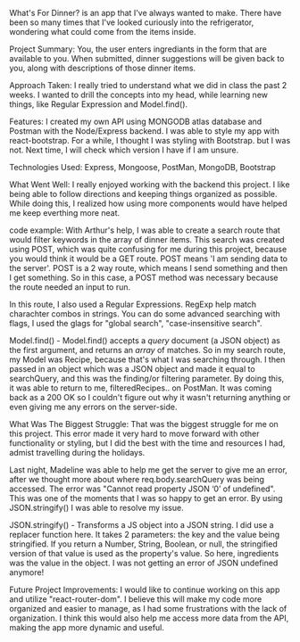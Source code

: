 What's For Dinner? is an app that I've always wanted to make. There have been so many times that I've looked curiously into the refrigerator, wondering what could come from the items inside.

Project Summary:
You, the user enters ingrediants in the form that are available to you. When submitted, dinner suggestions will be given back to you, along with descriptions of those dinner items.

Approach Taken: 
I really tried to understand what we did in class the past 2 weeks. I wanted to drill the concepts into my head, while learning new things, like Regular Expression and Model.find().

Features:
I created my own API using MONGODB atlas database and Postman with the Node/Express backend. I was able to style my app with react-bootstrap.
For a while, I thought I was styling with Bootstrap. but I was not. Next time, I will check which version I have if I am unsure.

Technologies Used:
Express, Mongoose, PostMan, MongoDB, Bootstrap

What Went Well:
I really enjoyed working with the backend this project. I like being able to follow directions and keeping things organized as possible. While doing this, I realized how using more components would have helped me keep everthing more neat. 

code example:
With Arthur's help, I was able to create a search route that would filter keywords in the array of dinner items. This search was created using POST, which was quite confusing for me during this project, because you would think it would be a GET route. POST means 'I am sending data to the server'. POST is a 2 way route, which means I send something and then I get something. So in this case, a POST method was necessary because the route needed an input to run.

In this route, I also used a Regular Expressions. RegExp help match charachter combos in strings. You can do some advanced searching with flags, I used the glags for  "global search", "case-insensitive search".

Model.find() - 
Model.find() accepts a *query* document (a JSON object) as the first argument,
and returns an *array* of matches. 
So in my search route, my Model was Recipe, because that's what I was searching through. I then passed in an object which was a JSON object and made it equal to searchQuery, and this was the finding/or filtering parameter. By doing this, it was able to return to me, filteredRecipes.. on PostMan. It was coming back as a 200 OK so I couldn't figure out why it wasn't returning anything or even giving me any errors on the server-side.


What Was The Biggest Struggle:
That was the biggest struggle for me on this project. This error made it very hard to move forward with other functionality or styling, but I did the best with the time and resources I had, admist travelling during the holidays. 

Last night, Madeline was able to help me get the server to give me an error, after we thought more about where req.body.searchQuery was being accessed. The error was  "Cannot read property JSON ‘0’ of undefined". This was one of the moments that I was so happy to get an error. By using JSON.stringify() I was able to resolve my issue.

JSON.stringify() - 
Transforms a JS object into a JSON string. I did use a replacer function here. It takes 2 parameters: the key and the value being stringified. If you return a Number, String, Boolean, or null, the stringified version of that value is used as the property's value. So here, ingredients was the value in the object. I was not getting an error of JSON undefined anymore!


Future Project Improvements:
I would like to continue working on this app and utilize "react-router-dom". I believe this will make my code more organized and easier to manage, as I had some frustrations with the lack of organization. I think this would also help me access more data from the API, making the app more dynamic and useful.